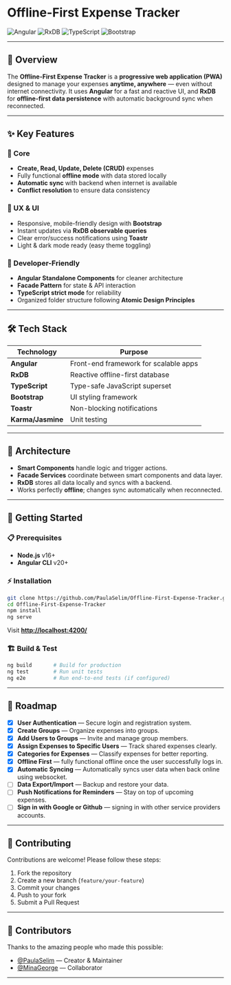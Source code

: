 # Offline-First Expense Tracker

![Angular](https://img.shields.io/badge/Angular-DD0031?style=for-the-badge\&logo=angular\&logoColor=white)
![RxDB](https://img.shields.io/badge/RxDB-FF5722?style=for-the-badge\&logo=rxdb\&logoColor=white)
![TypeScript](https://img.shields.io/badge/TypeScript-3178C6?style=for-the-badge\&logo=typescript\&logoColor=white)
![Bootstrap](https://img.shields.io/badge/Bootstrap-7952B3?style=for-the-badge\&logo=bootstrap\&logoColor=white)

---

## 📌 Overview

The **Offline-First Expense Tracker** is a **progressive web application (PWA)** designed to manage your expenses **anytime, anywhere** — even without internet connectivity.
It uses **Angular** for a fast and reactive UI, and **RxDB** for **offline-first data persistence** with automatic background sync when reconnected.

---

## ✨ Key Features

### 🔹 Core

* **Create, Read, Update, Delete (CRUD)** expenses
* Fully functional **offline mode** with data stored locally
* **Automatic sync** with backend when internet is available
* **Conflict resolution** to ensure data consistency

### 🔹 UX & UI

* Responsive, mobile-friendly design with **Bootstrap**
* Instant updates via **RxDB observable queries**
* Clear error/success notifications using **Toastr**
* Light & dark mode ready (easy theme toggling)

### 🔹 Developer-Friendly

* **Angular Standalone Components** for cleaner architecture
* **Facade Pattern** for state & API interaction
* **TypeScript strict mode** for reliability
* Organized folder structure following **Atomic Design Principles**

---

## 🛠 Tech Stack

| Technology        | Purpose                               |
| ----------------- | ------------------------------------- |
| **Angular**       | Front-end framework for scalable apps |
| **RxDB**          | Reactive offline-first database       |
| **TypeScript**    | Type-safe JavaScript superset         |
| **Bootstrap**     | UI styling framework                  |
| **Toastr**        | Non-blocking notifications            |
| **Karma/Jasmine** | Unit testing                          |

---

## 🧩 Architecture

* **Smart Components** handle logic and trigger actions.
* **Facade Services** coordinate between smart components and data layer.
* **RxDB** stores all data locally and syncs with a backend.
* Works perfectly **offline**; changes sync automatically when reconnected.

---

## 🚀 Getting Started

### 📋 Prerequisites

* **Node.js** v16+
* **Angular CLI** v20+

### ⚡ Installation

```bash
git clone https://github.com/PaulaSelim/Offline-First-Expense-Tracker.git
cd Offline-First-Expense-Tracker
npm install
ng serve
```

Visit **[http://localhost:4200/](http://localhost:4200/)**

### 🏗 Build & Test

```bash
ng build       # Build for production
ng test        # Run unit tests
ng e2e         # Run end-to-end tests (if configured)
```

---

## 📅 Roadmap

* [x] **User Authentication** — Secure login and registration system.
* [x] **Create Groups** — Organize expenses into groups.
* [x] **Add Users to Groups** — Invite and manage group members.
* [x] **Assign Expenses to Specific Users** — Track shared expenses clearly.
* [x] **Categories for Expenses** — Classify expenses for better reporting.
* [x] **Offline First** — fully functional offline once the user successfully logs in.
* [x] **Automatic Syncing** — Automatically syncs user data when back online using websocket.
* [ ] **Data Export/Import** — Backup and restore your data.
* [ ] **Push Notifications for Reminders** — Stay on top of upcoming expenses.
* [ ] **Sign in with Google or Github** — signing in with other service providers accounts.

---

## 🤝 Contributing

Contributions are welcome! Please follow these steps:

1. Fork the repository
2. Create a new branch (`feature/your-feature`)
3. Commit your changes
4. Push to your fork
5. Submit a Pull Request

---

## 👥 Contributors

Thanks to the amazing people who made this possible:

* [@PaulaSelim](https://github.com/PaulaSelim) — Creator & Maintainer
* [@MinaGeorge](https://github.com/MinaGeo) — Collaborator

---

